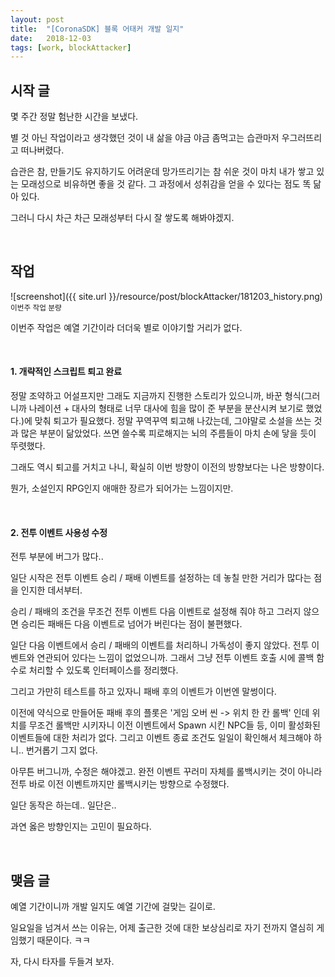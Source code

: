 ```yaml
---
layout: post
title:  "[CoronaSDK] 블록 어태커 개발 일지"
date:   2018-12-03
tags: [work, blockAttacker]
---
```


## 시작 글

  몇 주간 정말 험난한 시간을 보냈다.

  별 것 아닌 작업이라고 생각했던 것이 내 삶을 야금 야금 좀먹고는 습관마저 우그러뜨리고 떠나버렸다.

  습관은 참, 만들기도 유지하기도 어려운데 망가뜨리기는 참 쉬운 것이 마치 내가 쌓고 있는 모래성으로 비유하면 좋을 것 같다. 그 과정에서 성취감을 얻을 수 있다는 점도 똑 닮아 있다.

  그러니 다시 차근 차근 모래성부터 다시 잘 쌓도록 해봐야겠지.

<br>

## 작업

![screenshot]({{ site.url }}/resource/post/blockAttacker/181203_history.png)
<br>
<small>이번주 작업 분량</small>
<br>

  이번주 작업은 예열 기간이라 더더욱 별로 이야기할 거리가 없다.

<br>
<h4> 1. 개략적인 스크립트 퇴고 완료</h4>

  정말 조약하고 어설프지만 그래도 지금까지 진행한 스토리가 있으니까, 바꾼 형식(그러니까 나레이션 + 대사의 형태로 너무 대사에 힘을 많이 준 부분을 분산시켜 보기로 했었다.)에 맞춰 퇴고가 필요했다. 정말 꾸역꾸역 퇴고해 나갔는데, 그야말로 소설을 쓰는 것과 많은 부분이 닮았었다. 쓰면 쓸수록 피로해지는 뇌의 주름들이 마치 손에 닿을 듯이 뚜렷했다.

  그래도 역시 퇴고를 거치고 나니, 확실히 이번 방향이 이전의 방향보다는 나은 방향이다.

  뭔가, 소설인지 RPG인지 애매한 장르가 되어가는 느낌이지만.
  
<br>
<h4> 2. 전투 이벤트 사용성 수정</h4>

  전투 부분에 버그가 많다..

  일단 시작은 전투 이벤트 승리 / 패배 이벤트를 설정하는 데 놓칠 만한 거리가 많다는 점을 인지한 데서부터.

  승리 / 패배의 조건을 무조건 전투 이벤트 다음 이벤트로 설정해 줘야 하고 그러지 않으면 승리든 패배든 다음 이벤트로 넘어가 버린다는 점이 불편했다.

  일단 다음 이벤트에서 승리 / 패배의 이벤트를 처리하니 가독성이 좋지 않았다. 전투 이벤트와 연관되어 있다는 느낌이 없었으니까. 그래서 그냥 전투 이벤트 호출 시에 콜백 함수로 처리할 수 있도록 인터페이스를 정리했다.

  그리고 가만히 테스트를 하고 있자니 패배 후의 이벤트가 이번엔 말썽이다.

  이전에 약식으로 만들어둔 패배 후의 플롯은 '게임 오버 씬 -> 위치 한 칸 롤백' 인데 위치를 무조건 롤백만 시키자니 이전 이벤트에서 Spawn 시킨 NPC들 등, 이미 활성화된 이벤트들에 대한 처리가 없다. 그리고 이벤트 종료 조건도 일일이 확인해서 체크해야 하니.. 번거롭기 그지 없다.

  아무튼 버그니까, 수정은 해야겠고. 완전 이벤트 꾸러미 자체를 롤백시키는 것이 아니라 전투 바로 이전 이벤트까지만 롤백시키는 방향으로 수정했다.

  일단 동작은 하는데.. 일단은..

  과연 옳은 방향인지는 고민이 필요하다.
  
<br>

## 맺음 글

  예열 기간이니까 개발 일지도 예열 기간에 걸맞는 길이로.

  일요일을 넘겨서 쓰는 이유는, 어제 출근한 것에 대한 보상심리로 자기 전까지 열심히 게임했기 때문이다. ㅋㅋ

  자, 다시 타자를 두들겨 보자.